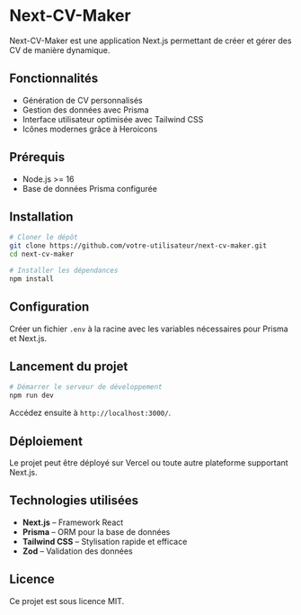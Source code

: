 # Next-CV-Maker

Next-CV-Maker est une application Next.js permettant de créer et gérer des CV de manière dynamique.

## Fonctionnalités
- Génération de CV personnalisés
- Gestion des données avec Prisma
- Interface utilisateur optimisée avec Tailwind CSS
- Icônes modernes grâce à Heroicons

## Prérequis
- Node.js >= 16
- Base de données Prisma configurée

## Installation
```sh
# Cloner le dépôt
git clone https://github.com/votre-utilisateur/next-cv-maker.git
cd next-cv-maker

# Installer les dépendances
npm install
```

## Configuration
Créer un fichier `.env` à la racine avec les variables nécessaires pour Prisma et Next.js.

## Lancement du projet
```sh
# Démarrer le serveur de développement
npm run dev
```
Accédez ensuite à `http://localhost:3000/`.

## Déploiement
Le projet peut être déployé sur Vercel ou toute autre plateforme supportant Next.js.

## Technologies utilisées
- **Next.js** – Framework React
- **Prisma** – ORM pour la base de données
- **Tailwind CSS** – Stylisation rapide et efficace
- **Zod** – Validation des données

## Licence
Ce projet est sous licence MIT.

